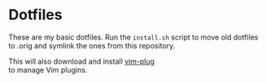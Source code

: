 # Dotfiles

These are my basic dotfiles. Run the `install.sh` script to move old dotfiles
to <dotfile>.orig and symlink the ones from this repository. 

This will also download and install [vim-plug](https://github.com/junegunn/vim-plug) \
to manage Vim plugins.
